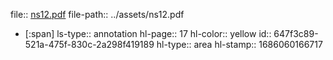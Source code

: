file:: [ns12.pdf](../assets/ns12.pdf)
file-path:: ../assets/ns12.pdf

- [:span]
  ls-type:: annotation
  hl-page:: 17
  hl-color:: yellow
  id:: 647f3c89-521a-475f-830c-2a298f419189
  hl-type:: area
  hl-stamp:: 1686060166717